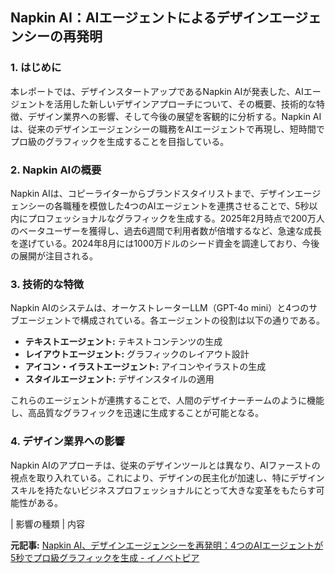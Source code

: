 ## Napkin AI：AIエージェントによるデザインエージェンシーの再発明

### 1. はじめに

本レポートでは、デザインスタートアップであるNapkin AIが発表した、AIエージェントを活用した新しいデザインアプローチについて、その概要、技術的な特徴、デザイン業界への影響、そして今後の展望を客観的に分析する。Napkin AIは、従来のデザインエージェンシーの職務をAIエージェントで再現し、短時間でプロ級のグラフィックを生成することを目指している。

### 2. Napkin AIの概要

Napkin AIは、コピーライターからブランドスタイリストまで、デザインエージェンシーの各職種を模倣した4つのAIエージェントを連携させることで、5秒以内にプロフェッショナルなグラフィックを生成する。2025年2月時点で200万人のベータユーザーを獲得し、過去6週間で利用者数が倍増するなど、急速な成長を遂げている。2024年8月には1000万ドルのシード資金を調達しており、今後の展開が注目される。

### 3. 技術的な特徴

Napkin AIのシステムは、オーケストレーターLLM（GPT-4o mini）と4つのサブエージェントで構成されている。各エージェントの役割は以下の通りである。

* **テキストエージェント:** テキストコンテンツの生成
* **レイアウトエージェント:** グラフィックのレイアウト設計
* **アイコン・イラストエージェント:** アイコンやイラストの生成
* **スタイルエージェント:** デザインスタイルの適用

これらのエージェントが連携することで、人間のデザイナーチームのように機能し、高品質なグラフィックを迅速に生成することが可能となる。

### 4. デザイン業界への影響

Napkin AIのアプローチは、従来のデザインツールとは異なり、AIファーストの視点を取り入れている。これにより、デザインの民主化が加速し、特にデザインスキルを持たないビジネスプロフェッショナルにとって大きな変革をもたらす可能性がある。

| 影響の種類 | 内容 

**元記事:** [Napkin AI、デザインエージェンシーを再発明：4つのAIエージェントが5秒でプロ級グラフィックを生成 - イノベトピア](https://innovatopia.jp/uncategorized/47832/)